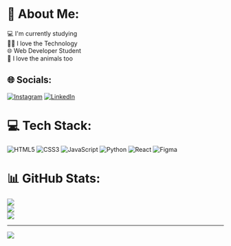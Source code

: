 # 💫 About Me:
💻 I'm currently studying<br>👩‍💻 I love the Technology<br>🌐 Web Developer Student<br>🐶 I love the animals too


## 🌐 Socials:
[![Instagram](https://img.shields.io/badge/Instagram-%23E4405F.svg?logo=Instagram&logoColor=white)](https://instagram.com/iamdeijux) [![LinkedIn](https://img.shields.io/badge/LinkedIn-%230077B5.svg?logo=linkedin&logoColor=white)](https://linkedin.com/in/juan-david-aguiar) 

# 💻 Tech Stack:
![HTML5](https://img.shields.io/badge/html5-%23E34F26.svg?style=flat&logo=html5&logoColor=white) ![CSS3](https://img.shields.io/badge/css3-%231572B6.svg?style=flat&logo=css3&logoColor=white) ![JavaScript](https://img.shields.io/badge/javascript-%23323330.svg?style=flat&logo=javascript&logoColor=%23F7DF1E) ![Python](https://img.shields.io/badge/python-3670A0?style=flat&logo=python&logoColor=ffdd54) ![React](https://img.shields.io/badge/react-%2320232a.svg?style=flat&logo=react&logoColor=%2361DAFB) 	![Figma](https://img.shields.io/badge/figma-%23F24E1E.svg?style=flat&logo=figma&logoColor=white)
# 📊 GitHub Stats:
![](https://github-readme-stats.vercel.app/api?username=Deijux&theme=radical&hide_border=false&include_all_commits=true&count_private=false)<br/>
![](https://github-readme-streak-stats.herokuapp.com/?user=Deijux&theme=radical&hide_border=false)<br/>
![](https://github-readme-stats.vercel.app/api/top-langs/?username=Deijux&theme=radical&hide_border=false&include_all_commits=true&count_private=false&layout=compact)

---
[![](https://visitcount.itsvg.in/api?id=Deijux&icon=1&color=0)](https://visitcount.itsvg.in)
